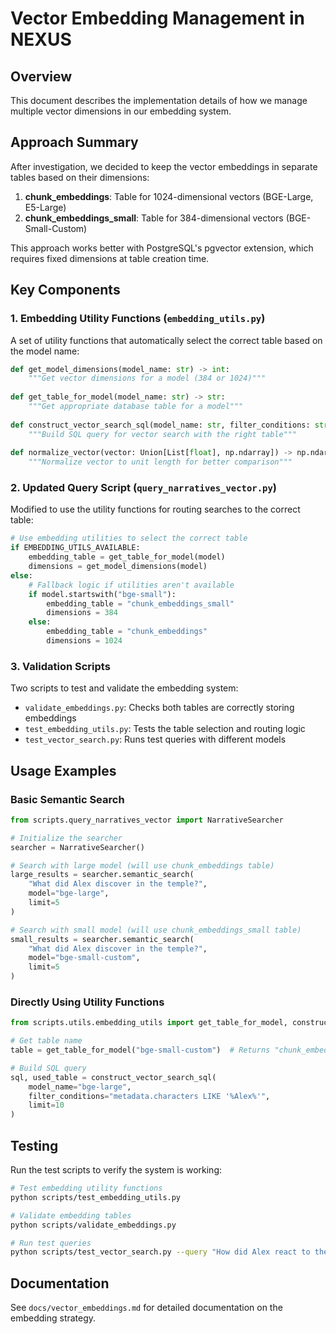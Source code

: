 # Vector Embedding Management in NEXUS

## Overview

This document describes the implementation details of how we manage multiple vector dimensions in our embedding system. 

## Approach Summary

After investigation, we decided to keep the vector embeddings in separate tables based on their dimensions:

1. **chunk_embeddings**: Table for 1024-dimensional vectors (BGE-Large, E5-Large)
2. **chunk_embeddings_small**: Table for 384-dimensional vectors (BGE-Small-Custom)

This approach works better with PostgreSQL's pgvector extension, which requires fixed dimensions at table creation time.

## Key Components

### 1. Embedding Utility Functions (`embedding_utils.py`)

A set of utility functions that automatically select the correct table based on the model name:

```python
def get_model_dimensions(model_name: str) -> int:
    """Get vector dimensions for a model (384 or 1024)"""
    
def get_table_for_model(model_name: str) -> str:
    """Get appropriate database table for a model"""
    
def construct_vector_search_sql(model_name: str, filter_conditions: str = None, limit: int = 10) -> Tuple[str, str]:
    """Build SQL query for vector search with the right table"""
    
def normalize_vector(vector: Union[List[float], np.ndarray]) -> np.ndarray:
    """Normalize vector to unit length for better comparison"""
```

### 2. Updated Query Script (`query_narratives_vector.py`)

Modified to use the utility functions for routing searches to the correct table:

```python
# Use embedding utilities to select the correct table
if EMBEDDING_UTILS_AVAILABLE:
    embedding_table = get_table_for_model(model)
    dimensions = get_model_dimensions(model)
else:
    # Fallback logic if utilities aren't available
    if model.startswith("bge-small"):
        embedding_table = "chunk_embeddings_small"
        dimensions = 384
    else:
        embedding_table = "chunk_embeddings"
        dimensions = 1024
```

### 3. Validation Scripts

Two scripts to test and validate the embedding system:

- `validate_embeddings.py`: Checks both tables are correctly storing embeddings
- `test_embedding_utils.py`: Tests the table selection and routing logic 
- `test_vector_search.py`: Runs test queries with different models

## Usage Examples

### Basic Semantic Search

```python
from scripts.query_narratives_vector import NarrativeSearcher

# Initialize the searcher
searcher = NarrativeSearcher()

# Search with large model (will use chunk_embeddings table)
large_results = searcher.semantic_search(
    "What did Alex discover in the temple?",
    model="bge-large",
    limit=5
)

# Search with small model (will use chunk_embeddings_small table)
small_results = searcher.semantic_search(
    "What did Alex discover in the temple?",
    model="bge-small-custom",
    limit=5
)
```

### Directly Using Utility Functions

```python
from scripts.utils.embedding_utils import get_table_for_model, construct_vector_search_sql

# Get table name
table = get_table_for_model("bge-small-custom")  # Returns "chunk_embeddings_small"

# Build SQL query
sql, used_table = construct_vector_search_sql(
    model_name="bge-large",
    filter_conditions="metadata.characters LIKE '%Alex%'",
    limit=10
)
```

## Testing

Run the test scripts to verify the system is working:

```bash
# Test embedding utility functions
python scripts/test_embedding_utils.py

# Validate embedding tables
python scripts/validate_embeddings.py

# Run test queries
python scripts/test_vector_search.py --query "How did Alex react to the discovery?"
```

## Documentation

See `docs/vector_embeddings.md` for detailed documentation on the embedding strategy.